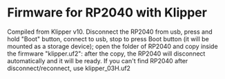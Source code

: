 # Firmware for RP2040 with Klipper
Compiled from Klipper v10.
Disconnect the RP2040 from usb, press and hold "Boot" button, connect to usb, stop to press Boot button (it will be mounted as a storage device);
open the folder of RP2040 and copy inside the firmware "klipper.uf2": after the copy, the RP2040 will disconnect automatically and it will be ready.
If you can't find RP2040 after disconnect/reconnect, use klipper_03H.uf2
